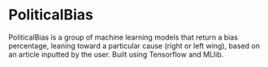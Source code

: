# PoliticalBias
PoliticalBias is a group of machine learning models that return a bias percentage, leaning toward a particular cause (right or left wing), based on an article inputted by the user.
Built using Tensorflow and MLlib.
